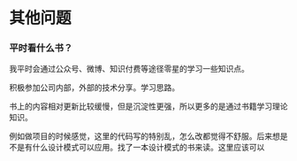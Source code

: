# 其他问题

### 平时看什么书？

我平时会通过公众号、微博、知识付费等途径零星的学习一些知识点。

积极参加公司内部，外部的技术分享。学习思路。

书上的内容相对更新比较缓慢，但是沉淀性更强，所以更多的是通过书籍学习理论知识。

例如做项目的时候感觉，这里的代码写的特别乱，怎么改都觉得不舒服。后来想是不是有什么设计模式可以应用。找了一本设计模式的书来读。这里应该可以

